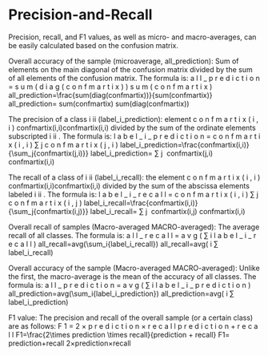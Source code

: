 # Precision-and-Recall

Precision, recall, and F1 values, as well as micro- and macro-averages, can be easily calculated based on the confusion matrix.

Overall accuracy of the sample (microaverage, all_prediction): Sum of elements on the main diagonal of the confusion matrix divided by the sum of all elements of the confusion matrix. The formula is:
a l l _ p r e d i c t i o n = s u m ( d i a g ( c o n f m a r t i x ) ) s u m ( c o n f m a r t i x ) all\_prediction=\frac{sum(diag(confmartix))}{sum(confmartix)}
all_prediction=
sum(confmartix)
sum(diag(confmartix))
​
 

The precision of a class i ii (label_i_prediction): element c o n f m a r t i x ( i , i ) confmartix(i,i)confmartix(i,i) divided by the sum of the ordinate elements subscripted i ii . The formula is:
l a b e l _ i _ p r e d i c t i o n = c o n f m a r t i x ( i , i ) ∑ j c o n f m a r t i x ( j , i ) label\_i\_prediction=\frac{confmartix(i,i)}{\sum_j{confmartix(j,i)}}
label_i_prediction=
∑
j
​
 confmartix(j,i)
confmartix(i,i)
​
 

The recall of a class of i ii (label_i_recall): the element c o n f m a r t i x ( i , i ) confmartix(i,i)confmartix(i,i) divided by the sum of the abscissa elements labeled i ii . The formula is:
l a b e l _ i _ r e c a l l = c o n f m a r t i x ( i , i ) ∑ j c o n f m a r t i x ( i , j ) label\_i\_recall=\frac{confmartix(i,i)}{\sum_j{confmartix(i,j)}}
label_i_recall=
∑
j
​
 confmartix(i,j)
confmartix(i,i)
​
 

Overall recall of samples (Macro-averaged MACRO-averaged): The average recall of all classes. The formula is:
a l l _ r e c a l l = a v g ( ∑ i l a b e l _ i _ r e c a l l ) all\_recall=avg(\sum_i{label\_i\_recall})
all_recall=avg(
i
∑
​
 label_i_recall)

Overall accuracy of the sample (Macro-averaged MACRO-averaged): Unlike the first, the macro-average is the mean of the accuracy of all classes. The formula is:
a l l _ p r e d i c t i o n = a v g ( ∑ i l a b e l _ i _ p r e d i c t i o n ) all\_prediction=avg(\sum_i{label\_i\_prediction})
all_prediction=avg(
i
∑
​
 label_i_prediction)

F1 value: The precision and recall of the overall sample (or a certain class) are as follows:
F 1 = 2 × p r e d i c t i o n × r e c a l l p r e d i c t i o n + r e c a l l F1=\frac{2\times prediction \times recall}{prediction + recall}
F1=
prediction+recall
2×prediction×recall
